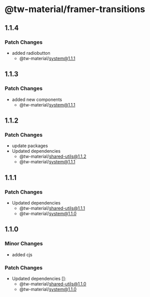 # @tw-material/framer-transitions

## 1.1.4

### Patch Changes

- added radiobutton
  - @tw-material/system@1.1.1

## 1.1.3

### Patch Changes

- added new components
  - @tw-material/system@1.1.1

## 1.1.2

### Patch Changes

- update packages
- Updated dependencies
  - @tw-material/shared-utils@1.1.2
  - @tw-material/system@1.1.1

## 1.1.1

### Patch Changes

- Updated dependencies
  - @tw-material/shared-utils@1.1.1
  - @tw-material/system@1.1.0

## 1.1.0

### Minor Changes

- added cjs

### Patch Changes

- Updated dependencies []:
  - @tw-material/shared-utils@1.1.0
  - @tw-material/system@1.1.0
